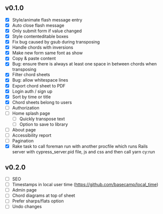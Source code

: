 ## v0.1.0
- [x] Style/animate flash message entry
- [x] Auto close flash message
- [x] Only submit form if value changed
- [x] Style contenteditable boxes
- [x] Fix bug caused by gsub during transposing
- [x] Handle chords with inversions
- [x] Make new form same font as show
- [x] Copy & paste content
- [x] Bug: ensure there is always at least one space in between chords when transposing
- [x] Filter chord sheets
- [x] Bug: allow whitespace lines
- [x] Export chord sheet to PDF
- [x] Login auth / sign up
- [x] Sort by time or title
- [x] Chord sheets belong to users
- [ ] Authorization
- [ ] Home splash page
  - [ ] Quickly transpose text
  - [ ] Option to save to library
- [ ] About page
- [ ] Accessibility report
- [ ] Pagination
- [x] Rake task to call foreman run with another procfile which runs Rails server with cypress_server.pid file, js and css and then call yarn cy:run

## v0.2.0
- [ ] SEO
- [ ] Timestamps in local user time (https://github.com/basecamp/local_time)
- [ ] Admin page
- [ ] Chord diagrams at top of sheet
- [ ] Prefer sharps/flats option
- [ ] Undo changes
